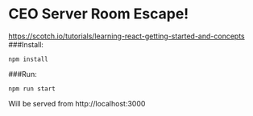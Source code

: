 # CEO Server Room Escape!
https://scotch.io/tutorials/learning-react-getting-started-and-concepts
###Install:
```
npm install
```
###Run:
```
npm run start
```

Will be served from http://localhost:3000